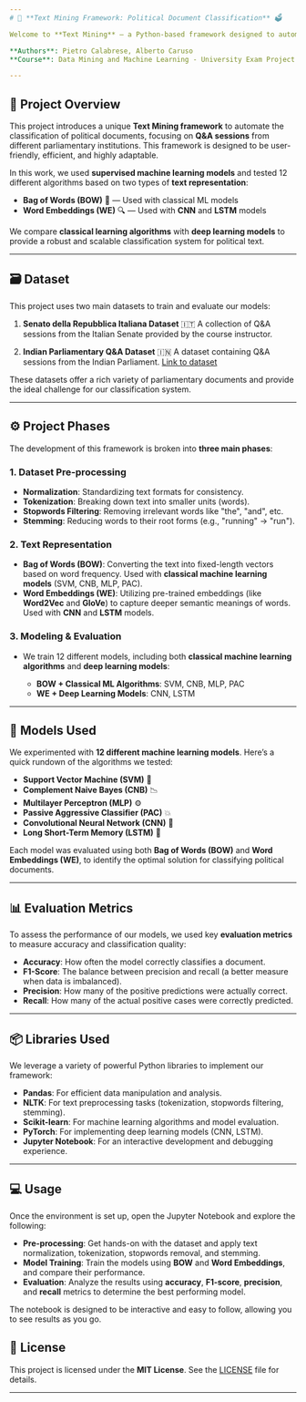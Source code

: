 ```yaml
---
# 🚀 **Text Mining Framework: Political Document Classification** 🗳️

Welcome to **Text Mining** — a Python-based framework designed to automate the classification of political documents, particularly **Q\&A sessions** from parliamentary institutions. The aim of this project is to build a powerful, flexible, and fast framework that can be easily embedded into web applications. It’s built to save time, streamline the debugging process, and ultimately classify political content more efficiently.

**Authors**: Pietro Calabrese, Alberto Caruso
**Course**: Data Mining and Machine Learning - University Exam Project

---
```


## 📜 **Project Overview**

This project introduces a unique **Text Mining framework** to automate the classification of political documents, focusing on **Q\&A sessions** from different parliamentary institutions. This framework is designed to be user-friendly, efficient, and highly adaptable.

In this work, we used **supervised machine learning models** and tested 12 different algorithms based on two types of **text representation**:

* **Bag of Words (BOW)** 🧠 — Used with classical ML models
* **Word Embeddings (WE)** 🔍 — Used with **CNN** and **LSTM** models

We compare **classical learning algorithms** with **deep learning models** to provide a robust and scalable classification system for political text.

---

## 🗃️ **Dataset**

This project uses two main datasets to train and evaluate our models:

1. **Senato della Repubblica Italiana Dataset** 🇮🇹
   A collection of Q\&A sessions from the Italian Senate provided by the course instructor.

2. **Indian Parliamentary Q\&A Dataset** 🇮🇳
   A dataset containing Q\&A sessions from the Indian Parliament. [Link to dataset](#)

These datasets offer a rich variety of parliamentary documents and provide the ideal challenge for our classification system.

---

## ⚙️ **Project Phases**

The development of this framework is broken into **three main phases**:

### 1. **Dataset Pre-processing**

* **Normalization**: Standardizing text formats for consistency.
* **Tokenization**: Breaking down text into smaller units (words).
* **Stopwords Filtering**: Removing irrelevant words like "the", "and", etc.
* **Stemming**: Reducing words to their root forms (e.g., "running" → "run").

### 2. **Text Representation**

* **Bag of Words (BOW)**: Converting the text into fixed-length vectors based on word frequency. Used with **classical machine learning models** (SVM, CNB, MLP, PAC).
* **Word Embeddings (WE)**: Utilizing pre-trained embeddings (like **Word2Vec** and **GloVe**) to capture deeper semantic meanings of words. Used with **CNN** and **LSTM** models.

### 3. **Modeling & Evaluation**

* We train 12 different models, including both **classical machine learning algorithms** and **deep learning models**:

  * **BOW + Classical ML Algorithms**: SVM, CNB, MLP, PAC
  * **WE + Deep Learning Models**: CNN, LSTM

---

## 🧠 **Models Used**

We experimented with **12 different machine learning models**. Here’s a quick rundown of the algorithms we tested:

* **Support Vector Machine (SVM)** 🧳
* **Complement Naive Bayes (CNB)** 📉
* **Multilayer Perceptron (MLP)** ⚙️
* **Passive Aggressive Classifier (PAC)** 💥
* **Convolutional Neural Network (CNN)** 🧠
* **Long Short-Term Memory (LSTM)** 📡

Each model was evaluated using both **Bag of Words (BOW)** and **Word Embeddings (WE)**, to identify the optimal solution for classifying political documents.

---

## 📊 **Evaluation Metrics**

To assess the performance of our models, we used key **evaluation metrics** to measure accuracy and classification quality:

* **Accuracy**: How often the model correctly classifies a document.
* **F1-Score**: The balance between precision and recall (a better measure when data is imbalanced).
* **Precision**: How many of the positive predictions were actually correct.
* **Recall**: How many of the actual positive cases were correctly predicted.

---

## 📦 **Libraries Used**

We leverage a variety of powerful Python libraries to implement our framework:

* **Pandas**: For efficient data manipulation and analysis.
* **NLTK**: For text preprocessing tasks (tokenization, stopwords filtering, stemming).
* **Scikit-learn**: For machine learning algorithms and model evaluation.
* **PyTorch**: For implementing deep learning models (CNN, LSTM).
* **Jupyter Notebook**: For an interactive development and debugging experience.
  
---

## 💻 **Usage**

Once the environment is set up, open the Jupyter Notebook and explore the following:

* **Pre-processing**: Get hands-on with the dataset and apply text normalization, tokenization, stopwords removal, and stemming.
* **Model Training**: Train the models using **BOW** and **Word Embeddings**, and compare their performance.
* **Evaluation**: Analyze the results using **accuracy**, **F1-score**, **precision**, and **recall** metrics to determine the best performing model.

The notebook is designed to be interactive and easy to follow, allowing you to see results as you go.


## 📝 **License**

This project is licensed under the **MIT License**. See the [LICENSE](LICENSE) file for details.

---
